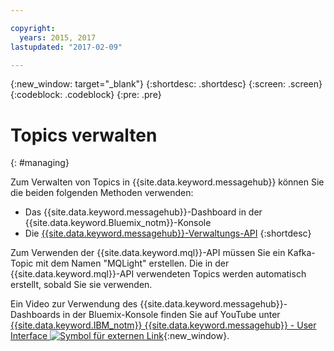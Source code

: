 ```yaml
---

copyright:
  years: 2015, 2017
lastupdated: "2017-02-09"

---
```


{:new_window: target="_blank"}
{:shortdesc: .shortdesc}
{:screen: .screen}
{:codeblock: .codeblock}
{:pre: .pre}

# Topics verwalten
{: #managing}

Zum Verwalten von Topics in {{site.data.keyword.messagehub}} können Sie die beiden
folgenden Methoden verwenden:

* Das {{site.data.keyword.messagehub}}-Dashboard in der {{site.data.keyword.Bluemix_notm}}-Konsole
* Die [{{site.data.keyword.messagehub}}-Verwaltungs-API](/docs/services/MessageHub/messagehub037.html)
{:shortdesc}

Zum Verwenden der {{site.data.keyword.mql}}-API müssen Sie ein Kafka-Topic mit dem Namen
"MQLight" erstellen. Die in der {{site.data.keyword.mql}}-API verwendeten Topics werden automatisch erstellt, sobald Sie sie verwenden.

Ein Video zur Verwendung des {{site.data.keyword.messagehub}}-Dashboards in der Bluemix-Konsole finden Sie auf YouTube unter [{{site.data.keyword.IBM_notm}} {{site.data.keyword.messagehub}} - User Interface ![Symbol für externen Link](../../icons/launch-glyph.svg "Symbol für externen Link")](https://www.youtube.com/watch?v=lZulxqv_rHc){:new_window}.
